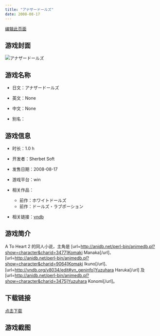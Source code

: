```yaml
---
title: "アナザードールズ"
date: 2008-08-17
---
```

[编辑此页面](https://github.com/ACG-3/ADV3-source/blob/main/source/_posts/games/%E3%82%A2%E3%83%8A%E3%82%B6%E3%83%BC%E3%83%89%E3%83%BC%E3%83%AB%E3%82%BA.md)

## 游戏封面

![アナザードールズ](https%3A//pan.timero.xyz/onedrive/img_lib_001/%E3%82%A2%E3%83%8A%E3%82%B6%E3%83%BC%E3%83%89%E3%83%BC%E3%83%AB%E3%82%BA_cover.avif)


## 游戏名称

- 日文：アナザードールズ
- 英文：None
- 中文：None

- 别名：


## 游戏信息

- 时长：1.0 h
- 开发者：Sherbet Soft
- 发售日期：2008-08-17
- 游戏平台：win
- 相关作品：
   - 前作：ホワイトドールズ
   - 前作：ドールズ・ラブポーション

- 相关链接：[vndb](https://vndb.org/v8034)


## 游戏简介

A To Heart 2 的同人小说，主角是 [url=http://anidb.net/perl-bin/animedb.pl?show=character&charid=3477]Komaki Manaka[/url]、[url=http://anidb.net/perl-bin/animedb.pl?show=character&charid=9064]Komaki Ikuno[/url]、[url=http://vndb.org/v8034/edit#vn_geninfo]Yuzuhara Haruka[/url] 及 [url=http://anidb.net/perl-bin/animedb.pl?show=character&charid=3475]Yuzuhara Konomi[/url]。


## 下载链接

[点击下载](https://pan.timero.xyz/onedrive/adv_lib_001/%E3%82%A2%E3%83%8A%E3%82%B6%E3%83%BC%E3%83%89%E3%83%BC%E3%83%AB%E3%82%BA)


## 游戏截图


